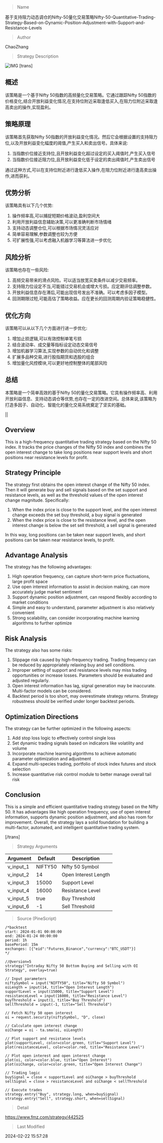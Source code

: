 
> Name

基于支持阻力动态调仓的Nifty-50量化交易策略Nifty-50-Quantitative-Trading-Strategy-Based-on-Dynamic-Position-Adjustment-with-Support-and-Resistance-Levels

> Author

ChaoZhang

> Strategy Description

![IMG](https://www.fmz.com/upload/asset/1209cdd3a4654be6e5c.png)
[trans]
## 概述

该策略是一个基于Nifty 50指数的高频量化交易策略。它通过跟踪Nifty 50指数的价格变化,结合开放利益变化情况,在支持位附近采取逢低买入,在阻力位附近采取逢高卖出的操作,实现盈利。

## 策略原理

该策略首先获取Nifty 50指数的开放利益变化情况。然后它会根据设置的支持阻力位,以及开放利益变化幅度的阈值,产生买入和卖出信号。具体来说:

1. 当指数价位接近支持位,且开放利益变化超过设定的买入阈值时,产生买入信号
2. 当指数价位接近阻力位,且开放利益变化低于设定的卖出阈值时,产生卖出信号

通过这种方式,可以在支持位附近进行逢低买入操作,在阻力位附近进行逢高卖出操作,进而获利。

## 优势分析

该策略具有以下几个优势:

1. 操作频率高,可以捕捉短期价格波动,盈利空间大
2. 利用开放利益信息辅助决策,可以更准确判断市场情绪
3. 支持动态调整仓位,可以根据市场情况灵活应对
4. 简单容易理解,参数调整也较为方便
5. 可扩展性强,可以考虑融入机器学习等算法进一步优化

## 风险分析

该策略也存在一些风险:

1. 高频交易带来的滑点风险。可以适当放宽买卖条件以减少交易频率。
2. 支持阻力位设定不当,可能错过交易机会或增大亏损。应定期评估调整参数。
3. 开放利益信息存在滞后,可能出现信号发出不准确。可以考虑多因子模型。 
4. 回测期限过短,可能高估了策略收益。应在更长的回测周期内验证策略稳健性。

## 优化方向

该策略可以从以下几个方面进行进一步优化:

1. 增加止损逻辑,可以有效控制单笔亏损
2. 结合波动率、成交量等指标设定动态交易信号
3. 增加机器学习算法,实现参数的自动优化和调整
4. 扩展多品种交易,进行股指期货和选股的组合
5. 增加量化风控模块,可以更好地控制整体的尾部风险

## 总结

本策略是一个简单高效的基于Nifty 50的量化交易策略。它具有操作频率高、利用开放利益信息、支持动态调仓等优势,也存在一定的改进空间。总体来说,该策略为打造多因子、自动化、智能化的量化交易系统奠定了坚实的基础。

||

## Overview

This is a high-frequency quantitative trading strategy based on the Nifty 50 index. It tracks the price changes of the Nifty 50 index and combines the open interest change to take long positions near support levels and short positions near resistance levels for profit.

## Strategy Principle 

The strategy first obtains the open interest change of the Nifty 50 index. Then it will generate buy and sell signals based on the set support and resistance levels, as well as the threshold values of the open interest change magnitude. Specifically:

1. When the index price is close to the support level, and the open interest change exceeds the set buy threshold, a buy signal is generated
2. When the index price is close to the resistance level, and the open interest change is below the set sell threshold, a sell signal is generated

In this way, long positions can be taken near support levels, and short positions can be taken near resistance levels, to profit.

## Advantage Analysis

The strategy has the following advantages:

1. High operation frequency, can capture short-term price fluctuations, large profit space
2. Use open interest information to assist in decision making, can more accurately judge market sentiment
3. Support dynamic position adjustment, can respond flexibly according to market conditions
4. Simple and easy to understand, parameter adjustment is also relatively convenient
5. Strong scalability, can consider incorporating machine learning algorithms to further optimize

## Risk Analysis

The strategy also has some risks:

1. Slippage risk caused by high-frequency trading. Trading frequency can be reduced by appropriately relaxing buy and sell conditions.
2. Improper setting of support and resistance levels may miss trading opportunities or increase losses. Parameters should be evaluated and adjusted regularly.
3. Open interest information has lag, signal generation may be inaccurate. Multi-factor models can be considered.  
4. Backtest period is too short, may overestimate strategy returns. Strategy robustness should be verified under longer backtest periods.

## Optimization Directions

The strategy can be further optimized in the following aspects:

1. Add stop loss logic to effectively control single loss
2. Set dynamic trading signals based on indicators like volatility and volume
3. Incorporate machine learning algorithms to achieve automatic parameter optimization and adjustment 
4. Expand multi-species trading, portfolio of stock index futures and stock selection  
5. Increase quantitative risk control module to better manage overall tail risk

## Conclusion

This is a simple and efficient quantitative trading strategy based on the Nifty 50. It has advantages like high operation frequency, use of open interest information, supports dynamic position adjustment, and also has room for improvement. Overall, the strategy lays a solid foundation for building a multi-factor, automated, and intelligent quantitative trading system.

[/trans]

> Strategy Arguments



|Argument|Default|Description|
|----|----|----|
|v_input_1|NIFTY50|Nifty 50 Symbol|
|v_input_2|14|Open Interest Length|
|v_input_3|15000|Support Level|
|v_input_4|16000|Resistance Level|
|v_input_5|true|Buy Threshold|
|v_input_6|-1|Sell Threshold|


> Source (PineScript)

``` pinescript
/*backtest
start: 2024-01-01 00:00:00
end: 2024-01-24 00:00:00
period: 1h
basePeriod: 15m
exchanges: [{"eid":"Futures_Binance","currency":"BTC_USDT"}]
*/

//@version=5
strategy("Intraday Nifty 50 Bottom Buying and Selling with OI Strategy", overlay=true)

// Input parameters
niftySymbol = input("NIFTY50", title="Nifty 50 Symbol")
oiLength = input(14, title="Open Interest Length")
supportLevel = input(15000, title="Support Level")
resistanceLevel = input(16000, title="Resistance Level")
buyThreshold = input(1, title="Buy Threshold")
sellThreshold = input(-1, title="Sell Threshold")

// Fetch Nifty 50 open interest
oi = request.security(niftySymbol, "D", close)

// Calculate open interest change
oiChange = oi - ta.sma(oi, oiLength)

// Plot support and resistance levels
plot(supportLevel, color=color.green, title="Support Level")
plot(resistanceLevel, color=color.red, title="Resistance Level")

// Plot open interest and open interest change
plot(oi, color=color.blue, title="Open Interest")
plot(oiChange, color=color.green, title="Open Interest Change")

// Trading logic
buySignal = close < supportLevel and oiChange > buyThreshold
sellSignal = close > resistanceLevel and oiChange < sellThreshold

// Execute trades
strategy.entry("Buy", strategy.long, when=buySignal)
strategy.entry("Sell", strategy.short, when=sellSignal)

```

> Detail

https://www.fmz.com/strategy/442525

> Last Modified

2024-02-22 15:57:28
